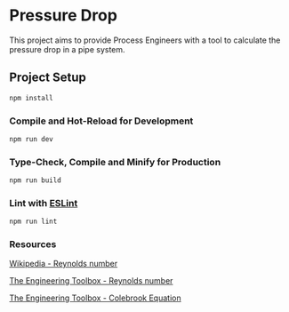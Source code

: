 # Pressure Drop 

This project aims to provide Process Engineers with a tool to calculate the pressure drop in a pipe system.


## Project Setup

```sh
npm install
```

### Compile and Hot-Reload for Development

```sh
npm run dev
```

### Type-Check, Compile and Minify for Production

```sh
npm run build
```

### Lint with [ESLint](https://eslint.org/)

```sh
npm run lint
```

### Resources
[Wikipedia - Reynolds number](https://en.wikipedia.org/wiki/Reynolds_number)

[The Engineering Toolbox - Reynolds number](https://www.engineeringtoolbox.com/reynolds-number-d_237.html)

[The Engineering Toolbox - Colebrook Equation](https://www.engineeringtoolbox.com/colebrook-equation-d_1031.html)